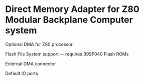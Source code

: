 # Direct Memory Adapter for Z80 Modular Backplane Computer system

Optional DMA for Z80 processor

Flash File System support -- requires 39SF040 Flash ROMs

External DMA connector

Default IO ports
